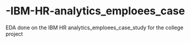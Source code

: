 # -IBM-HR-analytics_emploees_case
 EDA done on the IBM HR analytics_emploees_case_study for the college project
